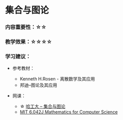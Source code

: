# 集合与图论

### 内容重要性：☆☆

### 教学效果：☆☆☆☆

### 学习建议：

* 参考教材：
  * Kenneth H.Rosen - 离散数学及其应用
  * 邦迪–图论及其应用
*   网课：

    * ☆ [哈工大 – 集合与图论](https://www.bilibili.com/video/BV1TK4y177Si)
    * [MIT 6.042J Mathematics for Computer Science](https://csdiy.wiki/%E6%95%B0%E5%AD%A6%E8%BF%9B%E9%98%B6/6.042J/)

